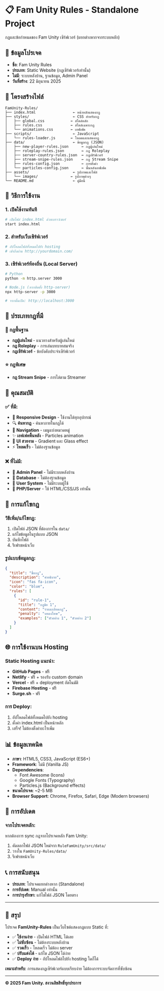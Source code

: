 # 📋 Fam Unity Rules - Standalone Project

กฎและข้อกำหนดของ Fam Unity เซิร์ฟเวอร์ (แยกต่างหากจากระบบหลัก)

## 🎯 ข้อมูลโปรเจค

- **ชื่อ**: Fam Unity Rules
- **ประเภท**: Static Website (กฎเซิร์ฟเวอร์เท่านั้น)
- **ไม่มี**: ระบบหลังบ้าน, ฐานข้อมูล, Admin Panel
- **วันที่สร้าง**: 22 มิถุนายน 2025

## 📁 โครงสร้างไฟล์

```
FamUnity-Rules/
├── index.html                 ← หน้าหลักแสดงกฎ
├── styles/                    ← CSS สำหรับกฎ
│   ├── global.css            ← สไตล์หลัก
│   ├── rules.css             ← สไตล์เฉพาะกฎ
│   └── animations.css        ← เอฟเฟค
├── scripts/                   ← JavaScript
│   └── rules-loader.js       ← โหลดและแสดงกฎ
├── data/                      ← ข้อมูลกฎ (JSON)
│   ├── new-player-rules.json      ← กฎผู้เล่นใหม่
│   ├── roleplay-rules.json        ← กฎ Roleplay
│   ├── server-country-rules.json  ← กฎเซิร์ฟเวอร์
│   ├── stream-snipe-rules.json    ← กฎ Stream Snipe
│   ├── rules-config.json          ← การตั้งค่า
│   └── particles-config.json      ← พื้นหลังเอฟเฟค
├── assets/                    ← รูปภาพและไฟล์
│   └── images/               ← รูปภาพต่างๆ
└── README.md                  ← คู่มือนี้
```

## 🚀 วิธีการใช้งาน

### 1. เปิดใช้งานทันที
```bash
# เปิดไฟล์ index.html ด้วยเบราว์เซอร์
start index.html
```

### 2. สำหรับเว็บเซิร์ฟเวอร์
```bash
# อัปโหลดไฟล์ทั้งหมดไปยัง hosting
# เข้าถึงผ่าน http://yourdomain.com/
```

### 3. เซิร์ฟเวอร์ท้องถิ่น (Local Server)
```bash
# Python
python -m http.server 3000

# Node.js (หากติดตั้ง http-server)
npx http-server -p 3000

# จากนั้นเปิด: http://localhost:3000
```

## 📝 ประเภทกฎที่มี

### 🔰 กฎพื้นฐาน
- **กฎผู้เล่นใหม่** - แนวทางสำหรับผู้เล่นใหม่
- **กฎ Roleplay** - การเล่นบทบาทสมจริง
- **กฎเซิร์ฟเวอร์** - ข้อบังคับประจำเซิร์ฟเวอร์

### ⭐ กฎพิเศษ
- **กฎ Stream Snipe** - การไล่ตาม Streamer

## 🎨 คุณสมบัติ

### ✅ ที่มี:
- 📱 **Responsive Design** - ใช้งานได้ทุกอุปกรณ์
- 🔍 **ค้นหากฎ** - ค้นหาภายในกฎได้
- 🎯 **Navigation** - เมนูแบ่งหมวดหมู่
- ✨ **เอฟเฟคพื้นหลัง** - Particles animation
- 🎨 **UI สวยงาม** - Gradient และ Glass effect
- ⚡ **โหลดเร็ว** - ไม่ต้องฐานข้อมูล

### ❌ ที่ไม่มี:
- 🚫 **Admin Panel** - ไม่มีระบบหลังบ้าน
- 🚫 **Database** - ไม่ต้องฐานข้อมูล
- 🚫 **User System** - ไม่มีระบบผู้ใช้
- 🚫 **PHP/Server** - ใช้ HTML/CSS/JS เท่านั้น

## 🔧 การแก้ไขกฎ

### วิธีเพิ่ม/แก้ไขกฎ:
1. เปิดไฟล์ JSON ที่ต้องการใน `data/`
2. แก้ไขข้อมูลในรูปแบบ JSON
3. บันทึกไฟล์
4. รีเฟรชหน้าเว็บ

### รูปแบบข้อมูลกฎ:
```json
{
  "title": "ชื่อกฎ",
  "description": "คำอธิบาย",
  "icon": "fas fa-icon",
  "color": "blue",
  "rules": [
    {
      "id": "rule-1",
      "title": "กฎข้อ 1",
      "content": "รายละเอียดกฎ",
      "penalty": "บทลงโทษ",
      "examples": ["ตัวอย่าง 1", "ตัวอย่าง 2"]
    }
  ]
}
```

## 🌐 การใช้งานบน Hosting

### Static Hosting แนะนำ:
- **GitHub Pages** - ฟรี
- **Netlify** - ฟรี + รองรับ custom domain
- **Vercel** - ฟรี + deployment อัตโนมัติ
- **Firebase Hosting** - ฟรี
- **Surge.sh** - ฟรี

### การ Deploy:
1. อัปโหลดไฟล์ทั้งหมดไปยัง hosting
2. ตั้งค่า index.html เป็นหน้าหลัก
3. เสร็จ! ไม่ต้องตั้งค่าอะไรเพิ่ม

## 📊 ข้อมูลเทคนิค

- **ภาษา**: HTML5, CSS3, JavaScript (ES6+)
- **Framework**: ไม่มี (Vanilla JS)
- **Dependencies**: 
  - Font Awesome (Icons)
  - Google Fonts (Typography)
  - Particles.js (Background effects)
- **ขนาดโปรเจค**: ~2-5 MB
- **Browser Support**: Chrome, Firefox, Safari, Edge (Modern browsers)

## 🔄 การอัปเดต

### จากโปรเจคหลัก:
หากต้องการ sync กฎจากโปรเจคหลัก Fam Unity:
1. คัดลอกไฟล์ JSON ใหม่จาก `RuleFamUnity/src/data/`
2. วางใน `FamUnity-Rules/data/`
3. รีเฟรชหน้าเว็บ

## 📞 การสนับสนุน

- **ประเภท**: โปรเจคแยกต่างหาก (Standalone)
- **การอัปเดต**: Manual เท่านั้น
- **การบำรุงรักษา**: แก้ไขไฟล์ JSON โดยตรง

---

## 🎉 สรุป

โปรเจค **FamUnity-Rules** เป็นเว็บไซต์แสดงกฎแบบ Static ที่:
- ✅ **ใช้งานง่าย** - เปิดไฟล์ HTML ได้เลย
- ✅ **ไม่ซับซ้อน** - ไม่ต้องระบบหลังบ้าน
- ✅ **รวดเร็ว** - โหลดเร็ว ไม่ต้อง server
- ✅ **ปรับแต่งได้** - แก้ไข JSON ได้ง่าย
- ✅ **Deploy ง่าย** - อัปโหลดไฟล์ไปยัง hosting ใดก็ได้

**เหมาะสำหรับ**: การแสดงกฎเซิร์ฟเวอร์แบบเรียบง่าย ไม่ต้องการระบบจัดการที่ซับซ้อน

---

**© 2025 Fam Unity. สงวนลิขสิทธิ์ทุกประการ**
